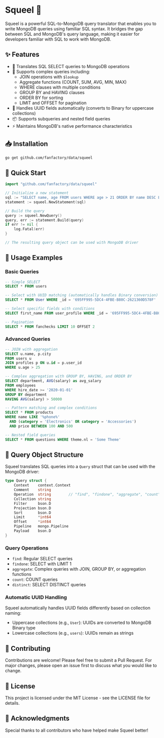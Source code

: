 # Squeel 🔄

Squeel is a powerful SQL-to-MongoDB query translator that enables you to write MongoDB queries using familiar SQL syntax. It bridges the gap between SQL and MongoDB's query language, making it easier for developers familiar with SQL to work with MongoDB.

## ✨ Features

-   🔄 Translates SQL SELECT queries to MongoDB operations
-   🚀 Supports complex queries including:
    -   JOIN operations with `$lookup`
    -   Aggregate functions (COUNT, SUM, AVG, MIN, MAX)
    -   WHERE clauses with multiple conditions
    -   GROUP BY and HAVING clauses
    -   ORDER BY for sorting
    -   LIMIT and OFFSET for pagination
-   🔧 Handles UUID fields automatically (converts to Binary for uppercase collections)
-   📦 Supports subqueries and nested field queries
-   ⚡ Maintains MongoDB's native performance characteristics

## 📥 Installation

```bash
go get github.com/fanfactory/data/squeel
```

## 🚀 Quick Start

```go
import "github.com/fanfactory/data/squeel"

// Initialize a new statement
sql := "SELECT name, age FROM users WHERE age > 21 ORDER BY name DESC LIMIT 10"
statement := squeel.NewStatement(sql)

// Build the query
query := squeel.NewQuery()
query, err := statement.Build(query)
if err != nil {
    log.Fatal(err)
}

// The resulting query object can be used with MongoDB driver
```

## 📖 Usage Examples

### Basic Queries

```sql
-- Simple SELECT
SELECT * FROM users

-- Select with UUID matching (automatically handles Binary conversion)
SELECT * FROM User WHERE _id = '695FF995-5DC4-4FBE-B80C-2621360D578F'

-- Select specific fields with conditions
SELECT first_name FROM user_profile WHERE _id = '695FF995-5DC4-4FBE-B80C-2621360D578F'

-- Pagination
SELECT * FROM fanchecks LIMIT 10 OFFSET 2
```

### Advanced Queries

```sql
-- JOIN with aggregation
SELECT u.name, p.city
FROM users u
JOIN profiles p ON u.id = p.user_id
WHERE u.age > 25

-- Complex aggregation with GROUP BY, HAVING, and ORDER BY
SELECT department, AVG(salary) as avg_salary
FROM employees
WHERE hire_date >= '2020-01-01'
GROUP BY department
HAVING AVG(salary) > 50000

-- Pattern matching and complex conditions
SELECT * FROM products
WHERE name LIKE '%phone%'
  AND (category = 'Electronics' OR category = 'Accessories')
  AND price BETWEEN 100 AND 500

-- Nested field queries
SELECT * FROM questions WHERE theme.nl = 'Some Theme'
```

## 🔧 Query Object Structure

Squeel translates SQL queries into a `Query` struct that can be used with the MongoDB driver:

```go
type Query struct {
    Context    context.Context
    Comment    string
    Operation  string        // "find", "findone", "aggregate", "count", "distinct"
    Collection string
    Filter     bson.D
    Projection bson.D
    Sort       bson.D
    Limit      *int64
    Offset     *int64
    Pipeline   mongo.Pipeline
    Payload    bson.D
}
```

### Query Operations

-   `find`: Regular SELECT queries
-   `findone`: SELECT with LIMIT 1
-   `aggregate`: Complex queries with JOIN, GROUP BY, or aggregation functions
-   `count`: COUNT queries
-   `distinct`: SELECT DISTINCT queries

### Automatic UUID Handling

Squeel automatically handles UUID fields differently based on collection naming:

-   Uppercase collections (e.g., `User`): UUIDs are converted to MongoDB Binary type
-   Lowercase collections (e.g., `users`): UUIDs remain as strings

## 🤝 Contributing

Contributions are welcome! Please feel free to submit a Pull Request. For major changes, please open an issue first to discuss what you would like to change.

## 📄 License

This project is licensed under the MIT License - see the LICENSE file for details.

## 🙏 Acknowledgments

Special thanks to all contributors who have helped make Squeel better!

